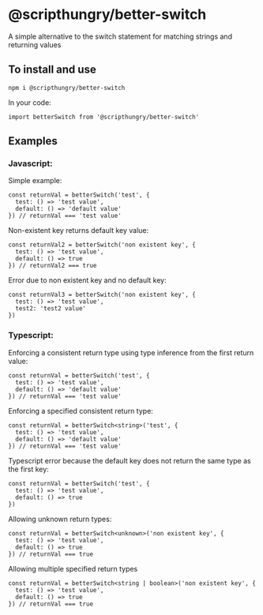 # @scripthungry/better-switch
A simple alternative to the switch statement for matching strings and returning values

## To install and use

    npm i @scripthungry/better-switch

In your code:

    import betterSwitch from '@scripthungry/better-switch'

## Examples
### Javascript:

Simple example:

    const returnVal = betterSwitch('test', {
      test: () => 'test value', 
      default: () => 'default value' 
    }) // returnVal === 'test value'

Non-existent key returns default key value:

    const returnVal2 = betterSwitch('non existent key', { 
      test: () => 'test value', 
      default: () => true 
    }) // returnVal2 === true

Error due to non existent key and no default key:

    const returnVal3 = betterSwitch('non existent key', { 
      test: () => 'test value', 
      test2: 'test2 value' 
    })

### Typescript:

Enforcing a consistent return type using type inference from the first return value:

    const returnVal = betterSwitch('test', { 
      test: () => 'test value', 
      default: () => 'default value' 
    }) // returnVal === 'test value'

Enforcing a specified consistent return type:

    const returnVal = betterSwitch<string>('test', { 
      test: () => 'test value', 
      default: () => 'default value' 
    }) // returnVal === 'test value'

Typescript error because the default key does not return the same type as the first key:

    const returnVal = betterSwitch('test', { 
      test: () => 'test value', 
      default: () => true 
    })

Allowing unknown return types:

    const returnVal = betterSwitch<unknown>('non existent key', {
      test: () => 'test value', 
      default: () => true 
    }) // returnVal === true

Allowing multiple specified return types

    const returnVal = betterSwitch<string | boolean>('non existent key', { 
      test: () => 'test value', 
      default: () => true 
    }) // returnVal === true